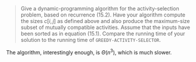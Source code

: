 > Give a dynamic-programming algorithm for the activity-selection problem, based
> on recurrence (15.2). Have your algorithm compute the sizes $c[i, j]$ as
> defined above and also produce the maximum-size subset of mutually compatible
> activities. Assume that the inputs have been sorted as in equation (15.1).
> Compare the running time of your solution to the running time of
> `GREEDY-ACTIVITY-SELECTOR`.

The algorithm, interestingly enough, is $\Theta(n^3)$, which is much slower.
